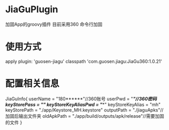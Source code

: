 # JiaGuPlugin
加固App的groovy插件 目前采用360 命令行加固

# 使用方式
apply  plugin: 'guosen-jiagu'
classpath 'com.guosen.jiagu:JiaGu360:1.0.21'
# 配置相关信息
JiaGuInfo{
    userName = "180******"//360账号
    userPwd  = "*******"//360密码
    keyStorePass = "****"
    keyStoreKeyAliasPwd = "****"
    keyStoreKeyAlias = "mh"
    keyStorePath = "./app/Keystore_MH.keystore"
    outputPath = "./jiaguApks"//加固后输出文件夹
    oldApkPath = "./app/build/outputs/apk/release"//需要加固的文件
}
